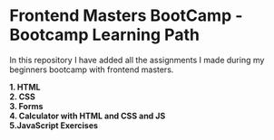 # Frontend Masters BootCamp - Bootcamp Learning Path

In this repository I have added all the assignments I made during my beginners bootcamp with frontend masters.

**1. HTML**<br>
**2. CSS**<br>
**3. Forms**<br>
**4. Calculator with HTML and CSS and JS**<br>
**5.JavaScript Exercises**

